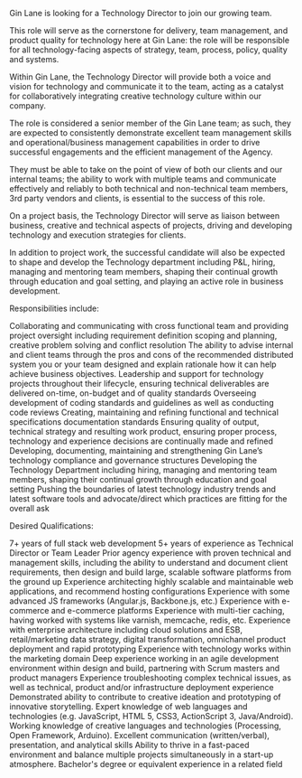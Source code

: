 

Gin Lane is looking for a Technology Director to join our growing team.

This role will serve as the cornerstone for delivery, team management, and product quality for technology here at Gin Lane: the role will be responsible for all technology-facing aspects of strategy, team, process, policy, quality and systems.

Within Gin Lane, the Technology Director will provide both a voice and vision for technology and communicate it to the team, acting as a catalyst for collaboratively integrating creative technology culture within our company.

The role is considered a senior member of the Gin Lane team; as such, they are expected to consistently demonstrate excellent team management skills and operational/business management capabilities in order to drive successful engagements and the efficient management of the Agency.

They must be able to take on the point of view of both our clients and our internal teams; the ability to work with multiple teams and communicate effectively and reliably to both technical and non-technical team members, 3rd party vendors and clients, is essential to the success of this role.

On a project basis, the Technology Director will serve as liaison between business, creative and technical aspects of projects, driving and developing technology and execution strategies for clients.

In addition to project work, the successful candidate will also be expected to shape and develop the Technology department including P&L, hiring, managing and mentoring team members, shaping their continual growth through education and goal setting, and playing an active role in business development.

Responsibilities include:

Collaborating and communicating with cross functional team and providing project oversight including requirement definition scoping and planning, creative problem solving and conflict resolution The ability to advise internal and client teams through the pros and cons of the recommended distributed system you or your team designed and explain rationale how it can help achieve business objectives. Leadership and support for technology projects throughout their lifecycle, ensuring technical deliverables are delivered on-time, on-budget and of quality standards Overseeing development of coding standards and guidelines as well as conducting code reviews Creating, maintaining and refining functional and technical specifications documentation standards Ensuring quality of output, technical strategy and resulting work product, ensuring proper process, technology and experience decisions are continually made and refined Developing, documenting, maintaining and strengthening Gin Lane’s technology compliance and governance structures Developing the Technology Department including hiring, managing and mentoring team members, shaping their continual growth through education and goal setting Pushing the boundaries of latest technology industry trends and latest software tools and advocate/direct which practices are fitting for the overall ask

Desired Qualifications:

7+ years of full stack web development 5+ years of experience as Technical Director or Team Leader Prior agency experience with proven technical and management skills, including the ability to understand and document client requirements, then design and build large, scalable software platforms from the ground up Experience architecting highly scalable and maintainable web applications, and recommend hosting configurations Experience with some advanced JS frameworks (Angular.js, Backbone.js, etc.) Experience with e-commerce and e-commerce platforms Experience with multi-tier caching, having worked with systems like varnish, memcache, redis, etc. Experience with enterprise architecture including cloud solutions and ESB, retail/marketing data strategy, digital transformation, omnichannel product deployment and rapid prototyping Experience with technology works within the marketing domain Deep experience working in an agile development environment within design and build, partnering with Scrum masters and product managers Experience troubleshooting complex technical issues, as well as technical, product and/or infrastructure deployment experience Demonstrated ability to contribute to creative ideation and prototyping of innovative storytelling. Expert knowledge of web languages and technologies (e.g. JavaScript, HTML 5, CSS3, ActionScript 3, Java/Android). Working knowledge of creative languages and technologies (Processing, Open Framework, Arduino). Excellent communication (written/verbal), presentation, and analytical skills Ability to thrive in a fast-paced environment and balance multiple projects simultaneously in a start-up atmosphere. Bachelor's degree or equivalent experience in a related field
